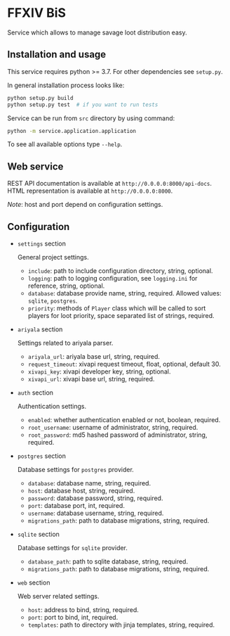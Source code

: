 # FFXIV BiS

Service which allows to manage savage loot distribution easy.

## Installation and usage

This service requires python >= 3.7. For other dependencies see `setup.py`.

In general installation process looks like:

```bash
python setup.py build
python setup.py test  # if you want to run tests
```

Service can be run from `src` directory by using command:

```bash
python -m service.application.application
```

To see all available options type `--help`.

## Web service

REST API documentation is available at `http://0.0.0.0:8000/api-docs`. HTML representation is available at `http://0.0.0.0:8000`.

*Note*: host and port depend on configuration settings. 

## Configuration

* `settings` section

    General project settings.

    * `include`: path to include configuration directory, string, optional.
    * `logging`: path to logging configuration, see `logging.ini` for reference, string, optional.
    * `database`: database provide name, string, required. Allowed values: `sqlite`, `postgres`.
    * `priority`: methods of `Player` class which will be called to sort players for loot priority, space separated list of strings, required.
    
* `ariyala` section

    Settings related to ariyala parser.
    
    * `ariyala_url`: ariyala base url, string, required.
    * `request_timeout`: xivapi request timeout, float, optional, default 30.
    * `xivapi_key`: xivapi developer key, string, optional.
    * `xivapi_url`: xivapi base url, string, required.
    
* `auth` section

    Authentication settings.
    
    * `enabled`: whether authentication enabled or not, boolean, required.
    * `root_username`: username of administrator, string, required.
    * `root_password`: md5 hashed password of administrator, string, required.
    
* `postgres` section

    Database settings for `postgres` provider.
    
    * `database`: database name, string, required.
    * `host`: database host, string, required.
    * `password`: database password, string, required.
    * `port`: database port, int, required.
    * `username`: database username, string, required.
    * `migrations_path`: path to database migrations, string, required.
    
* `sqlite` section

    Database settings for `sqlite` provider.
    
    * `database_path`: path to sqlite database, string, required.
    * `migrations_path`: path to database migrations, string, required.
    
* `web` section

    Web server related settings.
    
    * `host`: address to bind, string, required.
    * `port`: port to bind, int, required.
    * `templates`: path to directory with jinja templates, string, required.